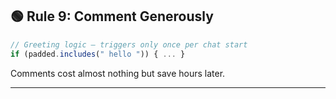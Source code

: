 ## 🟢 Rule 9: Comment Generously

```js
// Greeting logic — triggers only once per chat start
if (padded.includes(" hello ")) { ... }
```

Comments cost almost nothing but save hours later.

---

